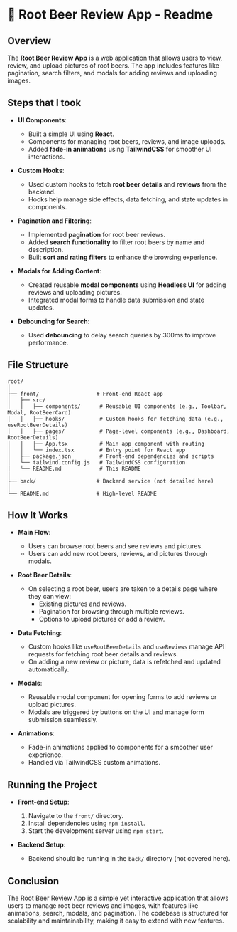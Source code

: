 # 🍻 Root Beer Review App - Readme

## Overview

The **Root Beer Review App** is a web application that allows users to view, review, and upload pictures of root beers. The app includes features like pagination, search filters, and modals for adding reviews and uploading images.

## Steps that I took

- **UI Components**:
  - Built a simple UI using **React**.
  - Components for managing root beers, reviews, and image uploads.
  - Added **fade-in animations** using **TailwindCSS** for smoother UI interactions.
  
- **Custom Hooks**:
  - Used custom hooks to fetch **root beer details** and **reviews** from the backend.
  - Hooks help manage side effects, data fetching, and state updates in components.

- **Pagination and Filtering**:
  - Implemented **pagination** for root beer reviews.
  - Added **search functionality** to filter root beers by name and description.
  - Built **sort and rating filters** to enhance the browsing experience.

- **Modals for Adding Content**:
  - Created reusable **modal components** using **Headless UI** for adding reviews and uploading pictures.
  - Integrated modal forms to handle data submission and state updates.

- **Debouncing for Search**:
  - Used **debouncing** to delay search queries by 300ms to improve performance.
  
## File Structure

```
root/
│
├── front/                  # Front-end React app
│   ├── src/
│   │   ├── components/      # Reusable UI components (e.g., Toolbar, Modal, RootBeerCard)
│   │   ├── hooks/           # Custom hooks for fetching data (e.g., useRootBeerDetails)
│   │   ├── pages/           # Page-level components (e.g., Dashboard, RootBeerDetails)
│   │   ├── App.tsx          # Main app component with routing
│   │   └── index.tsx        # Entry point for React app
│   ├── package.json         # Front-end dependencies and scripts
│   └── tailwind.config.js   # TailwindCSS configuration
|   └── README.md            # This README
│
├── back/                   # Backend service (not detailed here)
│
└── README.md               # High-level README
```

## How It Works

- **Main Flow**:
  - Users can browse root beers and see reviews and pictures.
  - Users can add new root beers, reviews, and pictures through modals.

- **Root Beer Details**:
  - On selecting a root beer, users are taken to a details page where they can view:
    - Existing pictures and reviews.
    - Pagination for browsing through multiple reviews.
    - Options to upload pictures or add a review.

- **Data Fetching**:
  - Custom hooks like `useRootBeerDetails` and `useReviews` manage API requests for fetching root beer details and reviews.
  - On adding a new review or picture, data is refetched and updated automatically.

- **Modals**:
  - Reusable modal component for opening forms to add reviews or upload pictures.
  - Modals are triggered by buttons on the UI and manage form submission seamlessly.

- **Animations**:
  - Fade-in animations applied to components for a smoother user experience.
  - Handled via TailwindCSS custom animations.

## Running the Project

- **Front-end Setup**:
  1. Navigate to the `front/` directory.
  2. Install dependencies using `npm install`.
  3. Start the development server using `npm start`.

- **Backend Setup**:
  - Backend should be running in the `back/` directory (not covered here).

## Conclusion

The Root Beer Review App is a simple yet interactive application that allows users to manage root beer reviews and images, with features like animations, search, modals, and pagination. The codebase is structured for scalability and maintainability, making it easy to extend with new features.